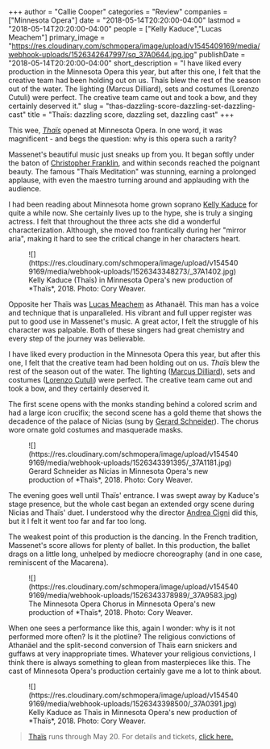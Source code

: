 +++
author = "Callie Cooper"
categories = "Review"
companies = ["Minnesota Opera"]
date = "2018-05-14T20:20:00-04:00"
lastmod = "2018-05-14T20:20:00-04:00"
people = ["Kelly Kaduce","Lucas Meachem"]
primary_image = "https://res.cloudinary.com/schmopera/image/upload/v1545409169/media/webhook-uploads/1526342647997/sq_37A0644.jpg.jpg"
publishDate = "2018-05-14T20:20:00-04:00"
short_description = "I have liked every production in the Minnesota Opera this year, but after this one, I felt that the creative team had been holding out on us. Thaïs blew the rest of the season out of the water. The lighting (Marcus Dilliard), sets and costumes (Lorenzo Cutuli) were perfect. The creative team came out and took a bow, and they certainly deserved it."
slug = "thas-dazzling-score-dazzling-set-dazzling-cast"
title = "Thaïs: dazzling score, dazzling set, dazzling cast"
+++

This wee, [*Thaïs*](https://mnopera.org/season/2017-2018/thais/) opened at Minnesota Opera. In one word, it was magnificent - and begs the question: why is this opera such a rarity? 

Massenet's beautiful music just sneaks up from you. It began softly under the baton of [Christopher Franklin](https://mnopera.org/biography/christopher-franklin/), and within seconds reached the poignant beauty. The famous "Thaïs Meditation" was stunning, earning a prolonged applause, with even the maestro turning around and applauding with the audience.

I had been reading about Minnesota home grown soprano [Kelly Kaduce](/scene/people/kelly-kaduce/) for quite a while now. She certainly lives up to the hype, she is truly a singing actress. I felt that throughout the three acts she did a wonderful characterization. Although, she moved too frantically during her "mirror aria", making it hard to see the critical change in her characters heart. 

<figure data-type="image">
![](https://res.cloudinary.com/schmopera/image/upload/v1545409169/media/webhook-uploads/1526343348273/_37A1402.jpg)
<figcaption>Kelly Kaduce (Thaïs) in Minnesota Opera's new production of *Thaïs*, 2018. Photo: Cory Weaver.</figcaption>
</figure>

Opposite her Thaïs was [Lucas Meachem](/talking-with-singers-lucas-meachem/) as Athanaël. This man has a voice and technique that is unparalleled. His vibrant and full upper register was put to good use in Massenet's music. A great actor, I felt the struggle of his character was palpable. Both of these singers had great chemistry and every step of the journey was believable.

I have liked every production in the Minnesota Opera this year, but after this one, I felt that the creative team had been holding out on us. *Thaïs* blew the rest of the season out of the water. The lighting ([Marcus Dilliard](https://mnopera.org/biography/marcus-dillard/)), sets and costumes ([Lorenzo Cutuli](https://mnopera.org/biography/lorenzo-cutuli/)) were perfect. The creative team came out and took a bow, and they certainly deserved it.  

The first scene opens with the monks standing behind a colored scrim and had a large icon crucifix; the second scene has a gold theme that shows the decadence of the palace of Nicias (sung by [Gerard Schneider](https://mnopera.org/biography/gerard-schneider/)). The chorus wore ornate gold costumes and masquerade masks. 

<figure data-type="image">
![](https://res.cloudinary.com/schmopera/image/upload/v1545409169/media/webhook-uploads/1526343391395/_37A1181.jpg)
<figcaption>Gerard Schneider as Nicias in Minnesota Opera's new production of *Thaïs*, 2018. Photo: Cory Weaver.</figcaption>
</figure>

The evening goes well until Thaïs' entrance. I was swept away by Kaduce's stage presence, but the whole cast began an extended orgy scene during Nicias and Thaïs' duet. I understood why the director [Andrea Cigni](https://mnopera.org/biography/andrea-cigni/) did this, but it I felt it went too far and far too long.

The weakest point of this production is the dancing. In the French tradition, Massenet's score allows for plenty of ballet. In this production, the ballet drags on a little long, unhelped by mediocre choreography (and in one case, reminiscent of the Macarena).

<figure data-type="image">
![](https://res.cloudinary.com/schmopera/image/upload/v1545409169/media/webhook-uploads/1526343378989/_37A9583.jpg)
<figcaption>The Minnesota Opera Chorus in Minnesota Opera's new production of *Thaïs*, 2018. Photo: Cory Weaver.</figcaption>
</figure>

When one sees a performance like this, again I wonder: why is it not performed more often? Is it the plotline? The religious convictions of Athanäel and the split-second conversion of Thaïs earn snickers and guffaws at very inappropriate times. Whatever your religious convictions, I think there is always something to glean from masterpieces like this. The cast of Minnesota Opera's production certainly gave me a lot to think about.

<figure data-type="image">
![](https://res.cloudinary.com/schmopera/image/upload/v1545409169/media/webhook-uploads/1526343398500/_37A0391.jpg)
<figcaption>Kelly Kaduce as Thaïs in Minnesota Opera's new production of *Thaïs*, 2018. Photo: Cory Weaver.</figcaption>
</figure>

>[Thaïs](https://mnopera.org/season/2017-2018/thais/) runs through May 20. For details and tickets, [click here.](https://mnopera.org/season/2017-2018/thais/)
